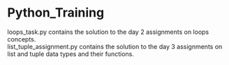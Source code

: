 # Python_Training

loops_task.py contains the solution to the day 2 assignments on loops concepts.<br>
list_tuple_assignment.py contains the solution to the day 3 assignments on list and tuple data types and their functions.

